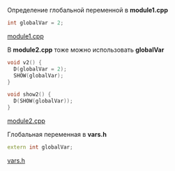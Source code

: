 Определение глобальной переменной
в **module1.cpp**
``` cpp
int globalVar = 2;
```

[module1.cpp](module1.cpp)

В **module2.cpp** тоже можно
использовать **globalVar**
``` cpp
void v2() {
  D(globalVar = 2);
  SHOW(globalVar);
}

void show2() {
  D(SHOW(globalVar));
}
```

[module2.cpp](module2.cpp)

Глобальная переменная в **vars.h**
``` cpp
extern int globalVar;
```

[vars.h](vars.h)

